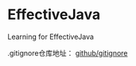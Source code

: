 # EffectiveJava
Learning for EffectiveJava

.gitignore仓库地址： [github/gitignore](https://github.com/github/gitignore)

